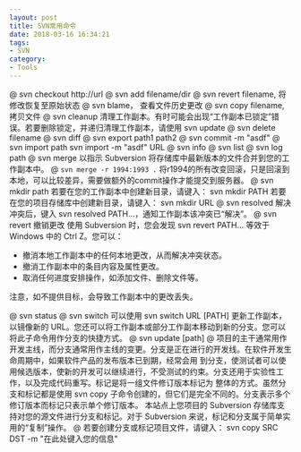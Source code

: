 ```yaml
---
layout: post
title: SVN常用命令
date: 2018-03-16 16:34:21
tags:
- SVN
category:
- Tools
---
```

@ svn checkout http://url
@ svn add filename/dir
@ svn revert filename, 将修改恢复至原始状态
@ svn blame， 查看文件历史更改
@ svn copy filename, 拷贝文件
@ svn cleanup 清理工作副本。有时可能会出现“工作副本已锁定”错误。若要删除锁定，并递归清理工作副本，请使用 svn update
@ svn delete filename
@ svn diff 
@ svn export path1 path2
@ svn commit -m "asdf"
@ svn import path
svn import -m "asdf" URL
@ svn info
@ svn list
@ svn log path
@ svn merge 以指示 Subversion 将存储库中最新版本的文件合并到您的工作副本中。
@ `svn merge -r 1994:1993 .`  将r1994的所有改变回滚，只是回滚到本地，可以比较差异，需要做额外的commit操作才能提交到服务器。
@ svn mkdir path
若要在您的工作副本中创建新目录，请键入：
svn mkdir PATH
若要在您的项目存储库中创建新目录，请键入：
svn mkdir URL
@ svn resolved 解决冲突后，键入 svn resolved PATH...，通知工作副本该冲突已“解决”。
@ svn revert 撤销更改
使用 Subversion 时，您会发现 svn revert PATH... 等效于 Windows 中的 Ctrl Z。您可以：
* 撤消本地工作副本中的任何本地更改，从而解决冲突状态。
* 撤消工作副本中的条目内容及属性更改。
* 取消任何进度安排操作，如添加文件、删除文件等。

注意，如不提供目标，会导致工作副本中的更改丢失。

@ svn status
@ svn switch 可以使用 svn switch URL [PATH] 更新工作副本，以镜像新的 URL。您还可以将工作副本或部分工作副本移动到新的分支。您可以将此子命令用作分支的快捷方式。
@ svn update [path]
@ 项目的主干通常用作开发主线，而分支通常用作主线的变更。分支是正在进行的开发线。在软件开发生命周期中，如果软件产品的发布版本已到期，经常会用 到分支，使测试者可以使用候选版本，使新的开发可以继续进行，不受测试的约束。分支还用于实验性工作，以及完成代码重写。标记是将一组文件修订版本标记为 整体的方式。虽然分支和标记都是使用 svn copy 子命令创建的，但它们是完全不同的。分支表示多个修订版本而标记只表示单个修订版本。
本站点上您项目的 Subversion 存储库支持对您的源文件进行分支和标记。对于 Subversion 来说，标记和分支属于简单实用的“复制”操作。
@ 若要创建分支或标记项目文件，请键入：
svn copy SRC DST -m "在此处键入您的信息"